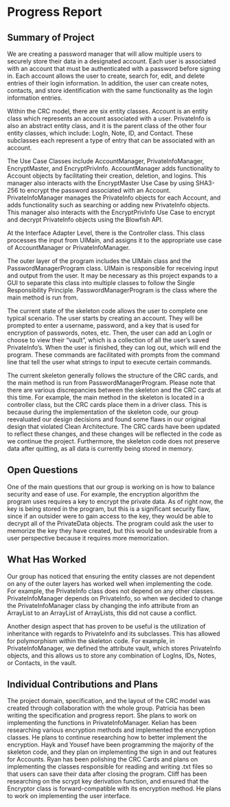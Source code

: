 # Progress Report

## Summary of Project
We are creating a password manager that will allow multiple users to securely store their data in a designated account. Each user is associated with an account that must be authenticated with a password before signing in. Each account allows the user to create, search for, edit, and delete entries of their login information. In addition, the user can create notes, contacts, and store identification with the same functionality as the login information entries. 

Within the CRC model, there are six entity classes. Account is an entity class which represents an account associated with a user. PrivateInfo is also an abstract entity class, and it is the parent class of the other four entity classes, which include: LogIn, Note, ID, and Contact. These subclasses each represent a type of entry that can be associated with an account. 

The Use Case Classes include AccountManager, PrivateInfoManager, EncryptMaster, and EncryptPrivInfo. AccountManager adds functionality to Account objects by facilitating their creation, deletion, and logins. This manager also interacts with the EncryptMaster Use Case by using SHA3-256 to encrypt the password associated with an Account. PrivateInfoManager manages the PrivateInfo objects for each Account, and adds functionality such as searching or adding new PrivateInfo objects. This manager also interacts with the EncryptPrivInfo Use Case to encrypt and decrypt PrivateInfo objects using the Blowfish API. 

At the Interface Adapter Level, there is the Controller class. This class processes the input from UIMain, and assigns it to the appropriate use case of AccountManager or PrivateInfoManager.
 
The outer layer of the program includes the UIMain class and the PasswordManagerProgram class. UIMain is responsible for receiving input and output from the user. It may be necessary as this project expands to a GUI to separate this class into multiple classes to follow the Single Responsibility Principle. PasswordManagerProgram is the class where the main method is run from. 

The current state of the skeleton code allows the user to complete one typical scenario. The user starts by creating an account. They will be prompted to enter a username, password, and a key that is used for encryption of passwords, notes, etc. Then, the user can add an LogIn or choose to view their “vault”, which is a collection of all the user’s saved PrivateInfo’s. When the user is finished, they can log out, which will end the program. These commands are facilitated with prompts from the command line that tell the user what strings to input to execute certain commands.


The current skeleton generally follows the structure of the CRC cards, and the main method is run from PasswordManagerProgram. Please note that there are various discrepancies between the skeleton and the CRC cards at this time. For example, the main method in the skeleton is located in a controller class, but the CRC cards place them in a driver class. This is because during the implementation of the skeleton code, our group reevaluated our design decisions and found some flaws in our original design that violated Clean Architecture. The CRC cards have been updated to reflect these changes, and these changes will be reflected in the code as we continue the project. Furthermore, the skeleton code does not preserve data after quitting, as all data is currently being stored in memory. 

## Open Questions
One of the main questions that our group is working on is how to balance security and ease of use. For example, the encryption algorithm the program uses requires a key to encrypt the private data. As of right now, the key is being stored in the program, but this is a significant security flaw, since if an outsider were to gain access to the key, they would be able to decrypt all of the PrivateData objects. The program could ask the user to memorize the key they have created, but this would be undesirable from a user perspective because it requires more memorization. 

## What Has Worked
Our group has noticed that ensuring the entity classes are not dependent on any of the outer layers has worked well when implementing the code. For example, the PrivateInfo class does not depend on any other classes. PrivateInfoManager depends on PrivateInfo, so when we decided to change the PrivateInfoManager class by changing the info attribute from an ArrayList to an ArrayList of ArrayLists, this did not cause a conflict. 

Another design aspect that has proven to be useful is the utilization of inheritance with regards to PrivateInfo and its subclasses. This has allowed for polymorphism within the skeleton code. For example, in PrivateInfoManager, we defined the attribute vault, which stores PrivateInfo objects, and this allows us to store any combination of LogIns, IDs, Notes, or Contacts, in the vault.  

## Individual Contributions and Plans
The project domain, specification, and the layout of the CRC model was created through collaboration with the whole group. Patricia has been writing the specification and progress report. She plans to work on implementing the functions in PrivateInfoManager. Kelian has been researching various encryption methods and implemented the encryption classes. He plans to continue researching how to better implement the encryption. Hayk and Yousef have been programming the majority of the skeleton code, and they plan on implementing the sign in and out features for Accounts. Ryan has been polishing the CRC Cards and plans on implementing the classes responsible for reading and writing .txt files so that users can save their data after closing the program. Cliff has been researching on the scrypt key derivation function, and ensured that the Encryptor class is forward-compatible with its encryption method. He plans to work on implementing the user interface. 
